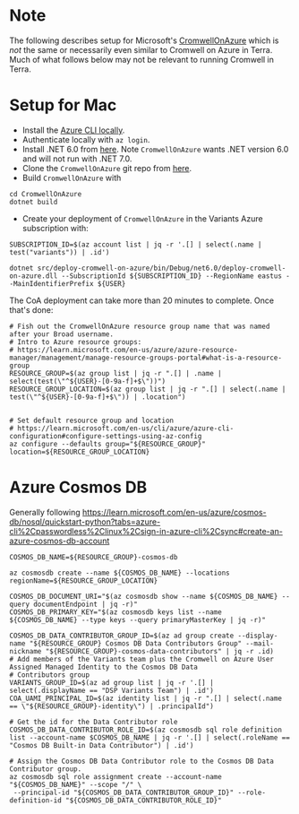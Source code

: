# **Note**

The following describes setup for Microsoft's [CromwellOnAzure](https://github.com/microsoft/CromwellOnAzure) which is
*not* the same or necessarily even similar to Cromwell on Azure in Terra. Much of what follows below may not be relevant
to running Cromwell in Terra.

# Setup for Mac

* Install the [Azure CLI locally](https://learn.microsoft.com/en-us/cli/azure/install-azure-cli-macos). 
* Authenticate locally with `az login`.
* Install .NET 6.0 from [here](https://dotnet.microsoft.com/en-us/download/dotnet). Note `CromwellOnAzure` wants .NET
  version 6.0 and will not run with .NET 7.0.
* Clone the `CromwellOnAzure` git repo from [here](https://github.com/microsoft/CromwellOnAzure).
* Build `CromwellOnAzure` with

```
cd CromwellOnAzure
dotnet build
```

* Create your deployment of `CromwellOnAzure` in the Variants Azure subscription with:

```
SUBSCRIPTION_ID=$(az account list | jq -r '.[] | select(.name | test("variants")) | .id')

dotnet src/deploy-cromwell-on-azure/bin/Debug/net6.0/deploy-cromwell-on-azure.dll --SubscriptionId ${SUBSCRIPTION_ID} --RegionName eastus --MainIdentifierPrefix ${USER}
```

The CoA deployment can take more than 20 minutes to complete. Once that's done:

```
# Fish out the CromwellOnAzure resource group name that was named after your Broad username.
# Intro to Azure resource groups:
# https://learn.microsoft.com/en-us/azure/azure-resource-manager/management/manage-resource-groups-portal#what-is-a-resource-group
RESOURCE_GROUP=$(az group list | jq -r ".[] | .name | select(test(\"^${USER}-[0-9a-f]+$\"))")
RESOURCE_GROUP_LOCATION=$(az group list | jq -r ".[] | select(.name | test(\"^${USER}-[0-9a-f]+$\")) | .location")


# Set default resource group and location
# https://learn.microsoft.com/en-us/cli/azure/azure-cli-configuration#configure-settings-using-az-config 
az configure --defaults group="${RESOURCE_GROUP}" location=${RESOURCE_GROUP_LOCATION}
```


# Azure Cosmos DB

Generally following https://learn.microsoft.com/en-us/azure/cosmos-db/nosql/quickstart-python?tabs=azure-cli%2Cpasswordless%2Clinux%2Csign-in-azure-cli%2Csync#create-an-azure-cosmos-db-account

```
COSMOS_DB_NAME=${RESOURCE_GROUP}-cosmos-db

az cosmosdb create --name ${COSMOS_DB_NAME} --locations regionName=${RESOURCE_GROUP_LOCATION}

COSMOS_DB_DOCUMENT_URI="$(az cosmosdb show --name ${COSMOS_DB_NAME} --query documentEndpoint | jq -r)"
COSMOS_DB_PRIMARY_KEY="$(az cosmosdb keys list --name ${COSMOS_DB_NAME} --type keys --query primaryMasterKey | jq -r)"

COSMOS_DB_DATA_CONTRIBUTOR_GROUP_ID=$(az ad group create --display-name "${RESOURCE_GROUP} Cosmos DB Data Contributors Group" --mail-nickname "${RESOURCE_GROUP}-cosmos-data-contributors" | jq -r .id)
# Add members of the Variants team plus the Cromwell on Azure User Assigned Managed Identity to the Cosmos DB Data
# Contributors group
VARIANTS_GROUP_ID=$(az ad group list | jq -r '.[] | select(.displayName == "DSP Variants Team") | .id')
COA_UAMI_PRINCIPAL_ID=$(az identity list | jq -r ".[] | select(.name == \"${RESOURCE_GROUP}-identity\") | .principalId")

# Get the id for the Data Contributor role
COSMOS_DB_DATA_CONTRIBUTOR_ROLE_ID=$(az cosmosdb sql role definition list --account-name $COSMOS_DB_NAME | jq -r '.[] | select(.roleName == "Cosmos DB Built-in Data Contributor") | .id')

# Assign the Cosmos DB Data Contributor role to the Cosmos DB Data Contributor group.
az cosmosdb sql role assignment create --account-name "${COSMOS_DB_NAME}" --scope "/" \
 --principal-id "${COSMOS_DB_DATA_CONTRIBUTOR_GROUP_ID}" --role-definition-id "${COSMOS_DB_DATA_CONTRIBUTOR_ROLE_ID}"

```
